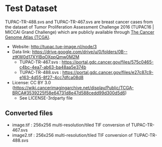
# Test Dataset

TUPAC-TR-488.svs and TUPAC-TR-467.svs are breast cancer cases from the dataset
of Tumor Proliferation Assessment Challenge 2016 (TUPAC16 | MICCAI Grand Challenge) which are publicly
available through [The Cancer Genome Atlas (TCGA)](https://www.cancer.gov/about-nci/organization/ccg/research/structural-genomics/tcga).

- Website: http://tupac.tue-image.nl/node/3
- Data link: https://drive.google.com/drive/u/0/folders/0B--ztKW0d17XYlBqOXppQmw0M2M
  - TUPAC-TR-467.svs : https://portal.gdc.cancer.gov/files/575c0465-c4bc-4ea7-ab63-ba48aa5e374b
  - TUPAC-TR-488.svs : https://portal.gdc.cancer.gov/files/e27c87c9-e163-4d55-8f27-4cc7dfca08d8
- License: CC BY 3.0 (https://wiki.cancerimagingarchive.net/display/Public/TCGA-BRCA#3539225f58e64731d8e47d588cedd99d300d5d6)
  - See LICENSE-3rdparty file

## Converted files

- image.tif : 256x256 multi-resolution/tiled TIF conversion of TUPAC-TR-467.svs
- image2.tif : 256x256 multi-resolution/tiled TIF conversion of TUPAC-TR-488.svs

